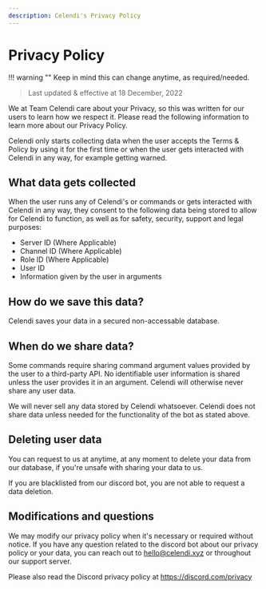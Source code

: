 ```yaml
---
description: Celendi's Privacy Policy
---
```

# Privacy Policy

!!! warning ""
    Keep in mind this can change anytime, as required/needed.
> Last updated & effective at 18 December, 2022

We at Team Celendi care about your Privacy, so this was written for our users to learn how we respect it. Please
read the following information to learn more about our Privacy Policy.

Celendi only starts collecting data when the user accepts the Terms & Policy by using it for the first time or when the user gets interacted with Celendi in any way, for example getting warned.

## What data gets collected

When the user runs any of Celendi's or commands or gets interacted with Celendi in any way, they consent to the following data being stored to allow for Celendi to function, as well as for safety, security, support and legal purposes:

* Server ID (Where Applicable)
* Channel ID (Where Applicable)
* Role ID (Where Applicable)
* User ID
* Information given by the user in arguments

## How do we save this data?

Celendi saves your data in a secured non-accessable database.

## When do we share data?

Some commands require sharing command argument values provided by the user to a third-party API. No identifiable user information is shared unless the user provides it in an argument. Celendi will otherwise never share any user data.

We will never sell any data stored by Celendi whatsoever. Celendi does not share data unless needed for the functionality of the bot as stated above.

## Deleting user data

You can request to us at anytime, at any moment to delete your data from our database, if you're unsafe with sharing your data to us.

If you are blacklisted from our discord bot, you are not able to request a data deletion.

## Modifications and questions

We may modify our privacy policy when it's necessary or required without notice.
If you have any question related to the discord bot about our privacy policy or your data, you can reach out to hello@celendi.xyz or throughout our support server.

Please also read the Discord privacy policy at <https://discord.com/privacy>
